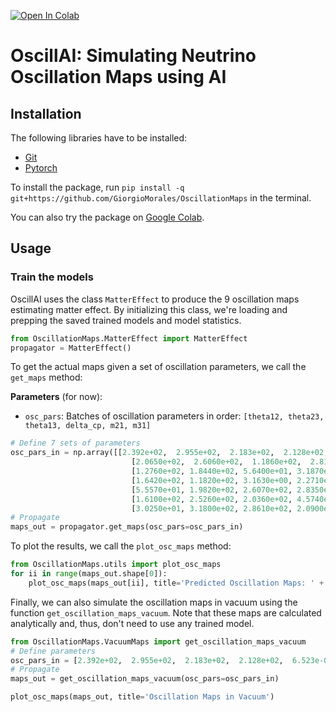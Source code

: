 [![Open In Colab](https://colab.research.google.com/assets/colab-badge.svg)](https://colab.research.google.com/github/GiorgioMorales/OscillationMaps/blob/master/Demo_OscillAI.ipynb)


# OscillAI: Simulating Neutrino Oscillation Maps using AI

## Installation

The following libraries have to be installed:
* [Git](https://git-scm.com/download/) 
* [Pytorch](https://pytorch.org/get-started/locally/)

To install the package, run `pip install -q git+https://github.com/GiorgioMorales/OscillationMaps` in the terminal.

You can also try the package on [Google Colab](https://colab.research.google.com/github/GiorgioMorales/OscillationMaps/blob/master/Demo_OscillAI.ipynb).


## Usage

### Train the models

OscillAI uses the class `MatterEffect` to produce the 9 oscillation maps estimating matter effect.
By initializing this class, we're loading and prepping the saved trained models and model statistics.

```python
from OscillationMaps.MatterEffect import MatterEffect
propagator = MatterEffect()
```

To get the actual maps given a set of oscillation parameters, we call the `get_maps` method:

**Parameters** (for now):

*   `osc_pars`: Batches of oscillation parameters in order: `[theta12, theta23, theta13, delta_cp, m21, m31]`

```python
# Define 7 sets of parameters
osc_pars_in = np.array([[2.392e+02,  2.955e+02,  2.183e+02,  2.128e+02,  6.523e-05, -5.502e-03],
                           [2.0650e+02,  2.6060e+02,  1.1860e+02,  2.8160e+01,  6.7460e-05, -4.0790e-03],
                           [1.2760e+02, 1.8440e+02, 5.6400e+01, 3.1870e+02, 6.7620e-05, 9.7840e-03],
                           [1.6420e+02, 1.1820e+02, 3.1630e+00, 2.2710e+02, 6.7560e-05, -9.8820e-03],
                           [5.5570e+01, 1.9820e+02, 2.6070e+02, 2.8350e+02, 2.2470e-05, 9.5280e-03],
                           [1.6100e+02, 2.5260e+02, 2.0360e+02, 4.5740e+01, 8.3220e-05, 8.0640e-03],
                           [3.0250e+01, 3.1800e+02, 2.8610e+02, 2.0900e+01, 2.0050e-05, 2.5740e-03]])
# Propagate
maps_out = propagator.get_maps(osc_pars=osc_pars_in)
```

To plot the results, we call the `plot_osc_maps` method:
```python
from OscillationMaps.utils import plot_osc_maps
for ii in range(maps_out.shape[0]):
    plot_osc_maps(maps_out[ii], title='Predicted Oscillation Maps: ' + str(ii + 1))
```

Finally, we can also simulate the oscillation maps in vacuum using the function `get_oscillation_maps_vacuum`. 
Note that these maps are calculated analytically and, thus, don't need to use any trained model.

```python
from OscillationMaps.VacuumMaps import get_oscillation_maps_vacuum
# Define parameters
osc_pars_in = [2.392e+02,  2.955e+02,  2.183e+02,  2.128e+02,  6.523e-05, -5.502e-03]
# Propagate
maps_out = get_oscillation_maps_vacuum(osc_pars=osc_pars_in)

plot_osc_maps(maps_out, title='Oscillation Maps in Vacuum')
```
